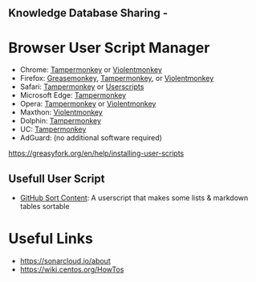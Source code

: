 Knowledge Database Sharing - 
-----------------------------------
# Browser User Script Manager

* Chrome: [Tampermonkey](https://addons.mozilla.org/firefox/addon/tampermonkey/) or [Violentmonkey](https://chrome.google.com/webstore/detail/violent-monkey/jinjaccalgkegednnccohejagnlnfdag)
* Firefox: [Greasemonkey](https://addons.mozilla.org/firefox/addon/greasemonkey/), [Tampermonkey](https://addons.mozilla.org/firefox/addon/tampermonkey/), or [Violentmonkey](https://chrome.google.com/webstore/detail/violent-monkey/jinjaccalgkegednnccohejagnlnfdag)
* Safari: [Tampermonkey](https://addons.mozilla.org/firefox/addon/tampermonkey/) or [Userscripts](https://apps.apple.com/app/userscripts/id1463298887)
* Microsoft Edge: [Tampermonkey](https://addons.mozilla.org/firefox/addon/tampermonkey/)
* Opera: [Tampermonkey](https://addons.mozilla.org/firefox/addon/tampermonkey/) or [Violentmonkey](https://chrome.google.com/webstore/detail/violent-monkey/jinjaccalgkegednnccohejagnlnfdag)
* Maxthon: [Violentmonkey](https://chrome.google.com/webstore/detail/violent-monkey/jinjaccalgkegednnccohejagnlnfdag)
* Dolphin: [Tampermonkey](https://addons.mozilla.org/firefox/addon/tampermonkey/)
* UC: [Tampermonkey](https://addons.mozilla.org/firefox/addon/tampermonkey/)
* AdGuard: (no additional software required)

https://greasyfork.org/en/help/installing-user-scripts

## Usefull User Script
* [GitHub Sort Content](https://greasyfork.org/en/scripts/21373-github-sort-content): A userscript that makes some lists & markdown tables sortable


# Useful Links
* https://sonarcloud.io/about
* https://wiki.centos.org/HowTos
